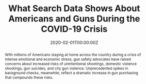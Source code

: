 ---
title: "What Search Data Shows About Americans and Guns During the COVID-19 Crisis"

authors:
- "admin"
- "Sarah Burd-Sharps"
- "John W. Ayers"
- "Mark Dredze"
- "Nicholas Suplina"
date: "2020-02-01T00:00:00Z"
doi: "nan"
venue: "Everytown Research"
publishDate: "2017-01-01T00:00:00Z"
publication_types: ["2"]
abstract: "With millions of Americans staying at home across the country during a crisis of intense emotional and economic stress, gun safety advocates have raised concerns about increased risks of unintentional shootings, domestic violence shootings, gun suicides, and city gun violence. Unprecedented spikes in background checks, meanwhile, reflect a dramatic increase in gun purchasing that compounds these risks."
summary: "Caputi, T. L., Burd-Sharps, S., Ayers, J. W., Dredze, M., Suplina, N. (2020). What Search Data Shows About Americans and Guns During the COVID-19 Crisis. Everytown Research. Accessed at https://archive.is/wxoPl. "
tags: 
featured: false
links:
- name: Paper Link
  url: "https://archive.is/wxoPl"
url_pdf: "/files/Everytown-2020.pdf"
image:
  focal_point: ""
  preview_only: false
---